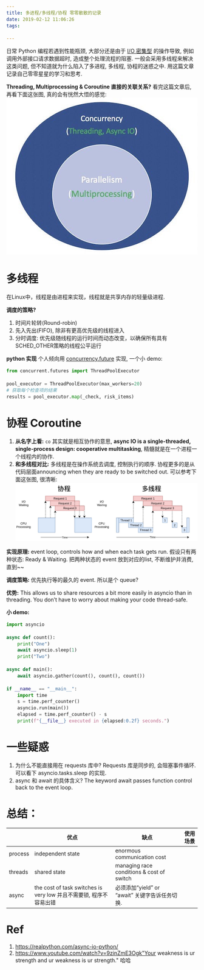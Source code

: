 ```yaml
---
title: 多进程/多线程/协程 零零散散的记录
date: 2019-02-12 11:06:26
tags:

---
```


日常 Python 编程若遇到性能瓶颈, 大部分还是由于 [I/O 密集型](https://en.wikipedia.org/wiki/I/O_bound) 的操作导致, 例如调用外部接口请求数据超时, 造成整个处理流程的阻塞. 一般会采用多线程来解决这类问题, 但不知道就为什么陷入了多进程, 多线程, 协程的迷惑之中. 用这篇文章记录自己零零星星的学习和思考.

<!--more-->

**Threading, Multiprocessing & Coroutine 直接的关联关系?**
看完这篇文章后, 再看下面这张图, 真的会有恍然大悟的感觉:
![](../images/blog/190212_concurrency/15499416082221.jpg)


# 多线程
在Linux中，线程是由进程来实现，线程就是共享内存的轻量级进程.

**调度的策略?**
1. 时间片轮转(Round-robin)
2. 先入先出(FIFO), 除非有更高优先级的线程进入
3. 分时调度: 优先级随线程的运行时间而动态改变，以确保所有具有SCHED_OTHER策略的线程公平运行

**python 实现**
个人倾向用 [concurrency.future](https://docs.python.org/3/library/concurrent.futures.html) 实现, 一个小 demo:
```python
from concurrent.futures import ThreadPoolExecutor

pool_executor = ThreadPoolExecutor(max_workers=20)
# 获取每个检查项的结果
results = pool_executor.map(_check, risk_items)
```

# 协程 Coroutine
1. **从名字上看:** `co` 其实就是相互协作的意思, **async IO is a single-threaded, single-process design: cooperative multitasking**, 精髓就是在一个进程一个线程内的协作.
2. **和多线程对比:** 多线程是在操作系统去调度, 控制执行的顺序. 协程更多的是从代码层面announcing when they are ready to be switched out. 可以参考下面这张图, 很清晰:
![](../images/blog/190212_concurrency/15499750511455.jpg)


**实现原理:**
event loop, controls how and when each task gets run. 假设只有两种状态: Ready & Waiting. 把两种状态的 event 放到对应的list, 不断维护并消费, 直到~~

**调度策略:**
优先执行等的最久的 event. 所以是个 queue?

**优势:**
This allows us to share resources a bit more easily in asyncio than in threading. You don’t have to worry about making your code thread-safe.

**小 demo:**
```python
import asyncio

async def count():
    print("One")
    await asyncio.sleep(1)
    print("Two")

async def main():
    await asyncio.gather(count(), count(), count())

if __name__ == "__main__":
    import time
    s = time.perf_counter()
    asyncio.run(main())
    elapsed = time.perf_counter() - s
    print(f"{__file__} executed in {elapsed:0.2f} seconds.")
```


# 一些疑惑
1. 为什么不能直接用在 requests 库中?
Requests 库是同步的, 会阻塞事件循环. 可以看下 asyncio.tasks.sleep 的实现.
2. async 和 await 的具体含义?
The keyword await passes function control back to the event loop.


# 总结：

|  | 优点 | 缺点 | 使用场景 |
| --- | --- | --- | --- |
| process | independent state | enormous communication cost |  |
| threads | shared state | managing race conditions & cost of switch |  |
| async | the cost of task switches is very low 并且不需要锁, 程序不容易出错 | 必须添加“yield” or “await” 关键字告诉任务切换. |  |



# Ref
1. https://realpython.com/async-io-python/
2. https://www.youtube.com/watch?v=9zinZmE3Ogk"Your weakness is ur strength and ur weakness is ur strength." 哈哈

